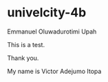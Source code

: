 # univelcity-4b

Emmanuel Oluwadurotimi Upah 

This is a test. 

Thank you.

My name is Victor Adejumo Itopa